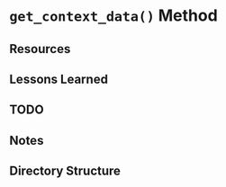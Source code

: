 # `get_context_data()` Method

## Resources

## Lessons Learned

## TODO

## Notes

## Directory Structure
